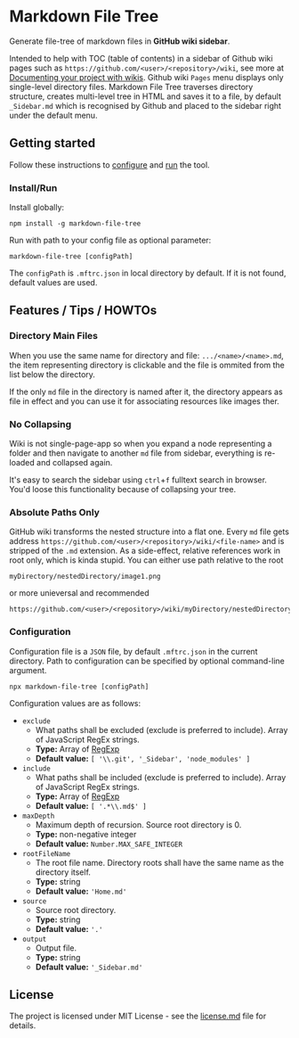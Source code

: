 # Markdown File Tree

Generate file-tree of markdown files in **GitHub wiki sidebar**.

Intended to help with TOC (table of contents) in a sidebar of Github wiki pages such as `https://github.com/<user>/<repository>/wiki`, see more at [Documenting your project with wikis](https://help.github.com/en/github/building-a-strong-community/documenting-your-project-with-wikis). Github wiki `Pages` menu displays only single-level directory files. Markdown File Tree traverses directory structure, creates multi-level tree in HTML and saves it to a file, by default `_Sidebar.md` which is recognised by Github and placed to the sidebar right under the default menu.

## Getting started

Follow these instructions to [configure](#configuration) and [run](#install_run) the tool.

### Install/Run

Install globally:
```
npm install -g markdown-file-tree
```

Run with path to your config file as optional parameter:
```
markdown-file-tree [configPath]
```
The `configPath` is `.mftrc.json` in local directory by default. If it is not found, default values are used.

## Features / Tips / HOWTOs

### Directory Main Files
When you use the same name for directory and file: `.../<name>/<name>.md`, the item representing directory is clickable and the file is ommited from the list below the directory.

If the only `md` file in the directory is named after it, the directory appears as file in effect and you can use it for associating resources like images ther.

### No Collapsing
Wiki is not single-page-app so when you expand a node representing a folder and then navigate to another `md` file from sidebar, everything is re-loaded and collapsed again.

It's easy to search the sidebar using `ctrl`+`f` fulltext search in browser. You'd loose this functionality because of collapsing your tree.

### Absolute Paths Only
GitHub wiki transforms the nested structure into a flat one. Every `md` file gets address `https://github.com/<user>/<repository>/wiki/<file-name>` and is stripped of the `.md` extension. As a side-effect, relative references work in root only, which is kinda stupid. You can either use path relative to the root
```
myDirectory/nestedDirectory/image1.png
```
or more unieversal and recommended
```
https://github.com/<user>/<repository>/wiki/myDirectory/nestedDirectory/image1.png
```


### Configuration
Configuration file is a `JSON` file, by default `.mftrc.json` in the current directory. Path to configuration can be specified by optional command-line argument.

```
npx markdown-file-tree [configPath]
```

Configuration values are as follows:

- `exclude`
  - What paths shall be excluded (exclude is preferred to include). Array of JavaScript RegEx strings.
  - **Type:** Array of [RegExp](https://developer.mozilla.org/en-US/docs/Web/JavaScript/Guide/Regular_Expressions)
  - **Default value:** `[ '\\.git', '_Sidebar', 'node_modules' ]`
- `include`
  - What paths shall be included (exclude is preferred to include). Array of JavaScript RegEx strings.
  - **Type:** Array of [RegExp](https://developer.mozilla.org/en-US/docs/Web/JavaScript/Guide/Regular_Expressions)
  - **Default value:** `[ '.*\\.md$' ]`
- `maxDepth`
  - Maximum depth of recursion. Source root directory is 0.
  - **Type:** non-negative integer
  - **Default value:** `Number.MAX_SAFE_INTEGER`
- `rootFileName`
  - The root file name. Directory roots shall have the same name as the directory itself.
  - **Type:** string
  - **Default value:** `'Home.md'`
- `source`
  - Source root directory.
  - **Type:** string
  - **Default value:** `'.'`
- `output`
  - Output file.
  - **Type:** string
  - **Default value:** `'_Sidebar.md'`

## License

The project is licensed under MIT License - see the [license.md](license.md) file for details.
